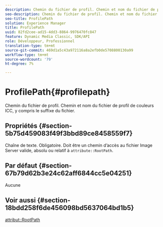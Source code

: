 ```yaml
---
description: Chemin du fichier de profil. Chemin et nom du fichier de profil de couleurs ICC, y compris le suffixe du fichier.
seo-description: Chemin du fichier de profil. Chemin et nom du fichier de profil de couleurs ICC, y compris le suffixe du fichier.
seo-title: ProfilePath
solution: Experience Manager
title: ProfilePath
uuid: 82fd2cee-ad15-4dd3-8864-9976470fc847
feature: Dynamic Media Classic, SDK/API
role: Développeur, Professionnel
translation-type: tm+mt
source-git-commit: 469d1a5c43a972116a8a2efb0de5708800130a99
workflow-type: tm+mt
source-wordcount: '79'
ht-degree: 7%

---
```



# ProfilePath{#profilepath}

Chemin du fichier de profil. Chemin et nom du fichier de profil de couleurs ICC, y compris le suffixe du fichier.

## Propriétés {#section-5b75d459083f49f3bbd89ce8458559f7}

Chaîne de texte. Obligatoire. Doit être un chemin d’accès au fichier Image Server valide, absolu ou relatif à `attribute::RootPath`.

## Par défaut {#section-67b79d62b3e24c62aff6844cc5e04251}

Aucune

## Voir aussi {#section-18bdd258f6de456098bd5637064bd1b5}

[attribut::RootPath](../../../../../ir-api/material-cat/image-rendering-api-ref/c-ir-material-catalog/c-ir-attributes-reference/r-ir-rootpath.md#reference-a4d7c96b62e14fcbad1740c702f160f3)
